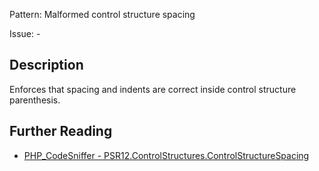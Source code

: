 Pattern: Malformed control structure spacing

Issue: -

## Description

Enforces that spacing and indents are correct inside control structure parenthesis.

## Further Reading

* [PHP_CodeSniffer - PSR12.ControlStructures.ControlStructureSpacing](https://github.com/PHPCSStandards/PHP_CodeSniffer/blob/master/src/Standards/PSR12/Sniffs/ControlStructures/ControlStructureSpacingSniff.php)